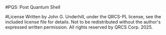 #PQS: Post Quantum Shell

#License
Written by John G. Underhill, under the QRCS-PL license, see the included license file for details.
Not to be redistributed without the author's expressed written permission.
All rights reserved by QRCS Corp. 2025.
